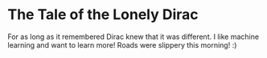 # The Tale of the Lonely Dirac

For as long as it remembered Dirac knew that it was different. I like machine learning and want to learn more! Roads were slippery this morning! :)
